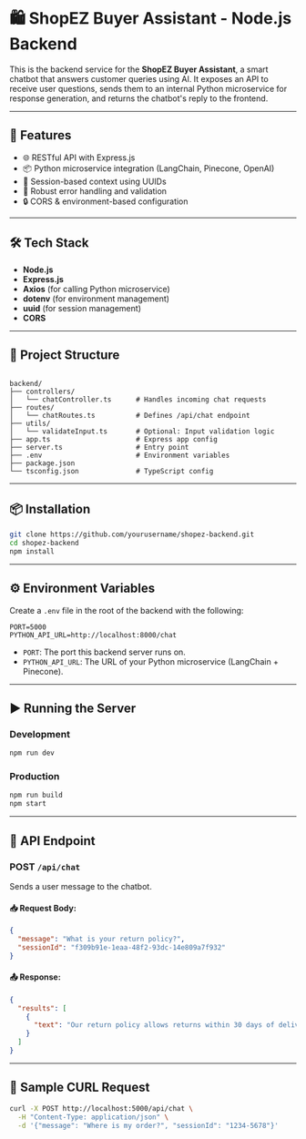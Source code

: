 # 🛍️ ShopEZ Buyer Assistant - Node.js Backend

This is the backend service for the **ShopEZ Buyer Assistant**, a smart chatbot that answers customer queries using AI. It exposes an API to receive user questions, sends them to an internal Python microservice for response generation, and returns the chatbot's reply to the frontend.

---

## 🚀 Features

- 🌐 RESTful API with Express.js
- 📦 Python microservice integration (LangChain, Pinecone, OpenAI)
- 🧠 Session-based context using UUIDs
- 🧰 Robust error handling and validation
- 🔒 CORS & environment-based configuration

---

## 🛠️ Tech Stack

- **Node.js**
- **Express.js**
- **Axios** (for calling Python microservice)
- **dotenv** (for environment management)
- **uuid** (for session management)
- **CORS**

---

## 📁 Project Structure

```

backend/
├── controllers/
│   └── chatController.ts      # Handles incoming chat requests
├── routes/
│   └── chatRoutes.ts          # Defines /api/chat endpoint
├── utils/
│   └── validateInput.ts       # Optional: Input validation logic
├── app.ts                     # Express app config
├── server.ts                  # Entry point
├── .env                       # Environment variables
├── package.json
└── tsconfig.json              # TypeScript config

````

---

## 📦 Installation

```bash
git clone https://github.com/yourusername/shopez-backend.git
cd shopez-backend
npm install
````

---

## ⚙️ Environment Variables

Create a `.env` file in the root of the backend with the following:

```
PORT=5000
PYTHON_API_URL=http://localhost:8000/chat
```

* `PORT`: The port this backend server runs on.
* `PYTHON_API_URL`: The URL of your Python microservice (LangChain + Pinecone).

---

## ▶️ Running the Server

### Development

```bash
npm run dev
```

### Production

```bash
npm run build
npm start
```

---

## 🔄 API Endpoint

### POST `/api/chat`

Sends a user message to the chatbot.

#### 📥 Request Body:

```json
{
  "message": "What is your return policy?",
  "sessionId": "f309b91e-1eaa-48f2-93dc-14e809a7f932"
}
```

#### 📤 Response:

```json
{
  "results": [
    {
      "text": "Our return policy allows returns within 30 days of delivery..."
    }
  ]
}
```

---

## 🧪 Sample CURL Request

```bash
curl -X POST http://localhost:5000/api/chat \
  -H "Content-Type: application/json" \
  -d '{"message": "Where is my order?", "sessionId": "1234-5678"}'
```
